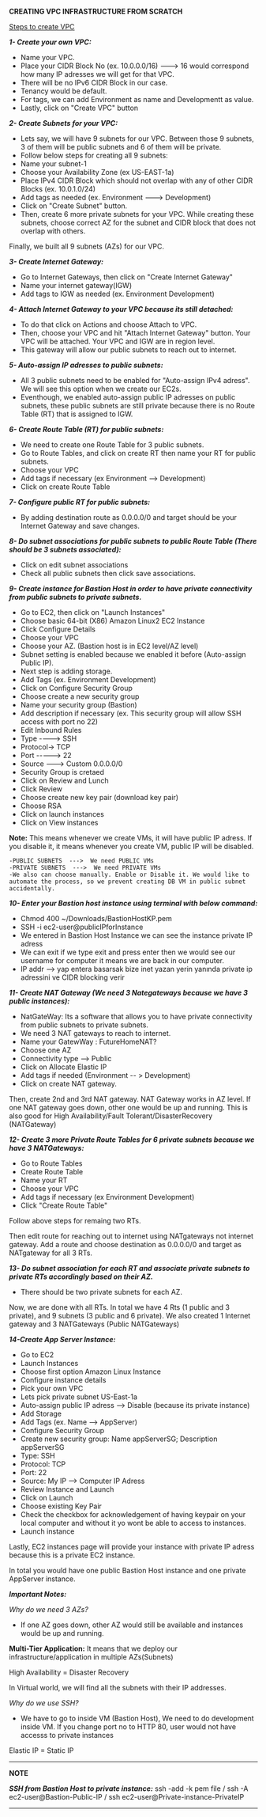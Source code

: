**CREATING VPC INFRASTRUCTURE FROM SCRATCH**

<u>Steps to create VPC</u>

**_1- Create your own VPC:_**

 - Name your VPC.
 - Place your CIDR Block No (ex. 10.0.0.0/16) ---> 16 would correspond how many IP adresses we will get for that VPC.
 - There will be no IPv6 CIDR Block in our case.
 - Tenancy would be default.
 - For tags, we can add Environment as name and Developmentt as value. 
 - Lastly, click on "Create VPC" button

**_2- Create Subnets for your VPC:_**

 - Lets say, we will have 9 subnets for our VPC. Between those 9 subnets, 3 of them will be public subnets and 6 of them will be private.
 - Follow below steps for creating all 9 subnets:
 - Name your subnet-1 
 - Choose your Availability Zone (ex US-EAST-1a)
 - Place IPv4 CIDR Block which should not overlap with any of other CIDR Blocks (ex. 10.0.1.0/24)
 - Add tags as needed (ex. Environment ---> Development)
 - Click on "Create Subnet" button.
 - Then, create 6 more private subnets for your VPC. While creating these subnets, choose correct AZ for the subnet and CIDR block that does not overlap with           others.  

 Finally, we built all 9 subnets (AZs) for our VPC.

**_3- Create Internet Gateway:_**

  - Go to Internet Gateways, then click on "Create Internet Gateway"
  - Name your internet gateway(IGW)
  - Add tags to IGW as needed (ex. Environment Development)

**_4- Attach Internet Gateway to your VPC because its still detached:_**

   - To do that click on Actions and choose Attach to VPC.
   - Then, choose your VPC and hit "Attach Internet Gateway" button. Your VPC will be attached. Your VPC and IGW are in region level.
   - This gateway will allow our public subnets to reach out to internet.

**_5- Auto-assign IP adresses to public subnets:_**

   - All 3 public subnets need to be enabled for "Auto-assign IPv4 adress". We will see this option when we create our EC2s.
   - Eventhough, we enabled auto-assign public IP adresses on public subnets, these public subnets are still private because there is no Route Table (RT) that is         assigned to IGW. 

**_6- Create Route Table (RT) for public subnets:_**

   - We need to create one Route Table for 3 public subnets. 
   - Go to Route Tables, and click on create RT then name your RT for public subnets.
   - Choose your VPC
   - Add tags if necessary (ex Environment --> Development)
   - Click on create Route Table

**_7- Configure public RT for public subnets:_** 

   - By adding destination route as 0.0.0.0/0 and target should be your Internet Gateway and save changes.

**_8- Do subnet associations for public subnets to public Route Table (There should be 3 subnets associated):_**

   - Click on edit subnet associations
   - Check all public subnets then click save associations.

**_9- Create instance for Bastion Host in order to have private connectivity from public subnets to private subnets._**

   - Go to EC2, then click on "Launch Instances"
   - Choose basic 64-bit (X86) Amazon Linux2 EC2 Instance
   - Click Configure Details
   - Choose your VPC
   - Choose your AZ.  (Bastion host is in EC2 level/AZ level)
   - Subnet setting is enabled because we enabled it before (Auto-assign Public IP).    
   - Next step is adding storage.
   - Add Tags (ex. Environment Development)
   - Click on Configure Security Group
   - Choose create a new security group  
   - Name your security group (Bastion)
   - Add description if necessary (ex. This security group will allow SSH access with port no 22)
   - Edit Inbound Rules
   - Type ----> SSH
   - Protocol-> TCP
   - Port -----> 22
   - Source ---> Custom 0.0.0.0/0
   - Security Group is cretaed
   - Click on Review and Lunch
   - Click Review 
   - Choose create new key pair (download key pair)
   - Choose RSA
   - Click on launch instances
   - Click on View instances

   **Note:** This means whenever we create VMs, it will have public IP adress. If you disable it, it means whenever you create VM, public IP will be disabled.
   
    -PUBLIC SUBNETS  --->  We need PUBLIC VMs
    -PRIVATE SUBNETS  --->  We need PRIVATE VMs
    -We also can choose manually. Enable or Disable it. We would like to automate the process, so we prevent creating DB VM in public subnet accidentally.

**_10- Enter your Bastion host instance using terminal with below command:_**

   - Chmod 400 ~/Downloads/BastionHostKP.pem
   - SSH -i ec2-user@publicIPforInstance
   - We entered in Bastion Host Instance we can see the instance private IP adress
   - We can exit if we type exit and press enter then we would see our username for computer it means we are back in our computer.
   - IP addr   —> yap entera basarsak bize inet yazan yerin yanında private ip adressini ve CIDR blocking verir

**_11- Create NAT Gateway (We need 3 Nategateways because we have 3 public instances):_**

   - NatGateWay: Its a software that allows you to have private connectivity from public subnets to private subnets.
   - We need 3 NAT gateways to reach to internet. 
   - Name your GatewWay : FutureHomeNAT?
   - Choose one AZ 
   - Connectivity type --> Public
   - Click on Allocate Elastic IP
   - Add tags if needed (Environment -- > Development)
   - Click on create NAT gateway.

Then, create 2nd and 3rd NAT gateway. NAT Gateway works in AZ level. If one NAT gateway goes down, other one would be up and running.
This is also good for High Availability/Fault Tolerant/DisasterRecovery (NATGateway)

**_12- Create 3 more Private Route Tables for 6 private subnets because we have 3 NATGateways:_**

   - Go to Route Tables
   - Create Route Table
   - Name your RT
   - Choose your VPC
   - Add tags if necessary (ex Environment Development)
   - Click "Create Route Table"

Follow above steps for remaing two RTs.

Then edit route for reaching out to internet using NATgateways not internet gateway. Add a route and choose destination as 0.0.0.0/0 and target as NATgateway for all 3 RTs.

**_13- Do subnet association for each RT and associate private subnets to private RTs accordingly based on their AZ._**

- There should be two private subnets for each AZ. 

Now, we are done with all RTs. In total we have 4 Rts (1 public and 3 private), and 9 subnets (3 public and 6 private). We also created 1 Internet gateway and 3 NATGateways (Public NATGateways)

**_14-Create App Server Instance:_**

 - Go to EC2
 - Launch Instances
 - Choose first option Amazon Linux Instance
 - Configure instance details
 - Pick your own VPC
 - Lets pick private subnet US-East-1a
 - Auto-assign public IP adress --> Disable (because its private instance)
 - Add Storage
 - Add Tags (ex. Name   --> AppServer)
 - Configure Security Group
 - Create new security group: Name  appServerSG;   Description   appServerSG 
 - Type: SSH
 - Protocol: TCP
 - Port: 22
 - Source: My IP --> Computer IP Adress
 - Review Instance and Launch
 - Click on Launch
 - Choose existing Key Pair
 - Check the checkbox for acknowledgement of having keypair on your local computer and without it yo wont be able to access to instances.
 - Launch instance

Lastly, EC2 instances page will provide your instance with private IP adress because this is a private EC2 instance. 

In total you would have one public Bastion Host instance and one private AppServer instance.


**_Important Notes:_** 

_Why do we need 3 AZs?_

 - If one AZ goes down, other AZ would still be available and instances would be up and running.

**Multi-Tier Application:** It means that we deploy our infrastructure/application in multiple AZs(Subnets)  

High Availability = Disaster Recovery  

In Virtual world, we will find all the subnets with their IP addresses.

_Why do we use SSH?_

 - We have to go to inside VM (Bastion Host), We need to do development inside VM.
   If you change port no to HTTP 80, user would not have accesss to private instances

Elastic IP = Static IP




---
**NOTE**

**_SSH from Bastion Host to private instance:_**
ssh -add -k pem file  /
ssh -A ec2-user@Bastion-Public-IP  /
ssh ec2-user@Private-instance-PrivateIP

---
  

